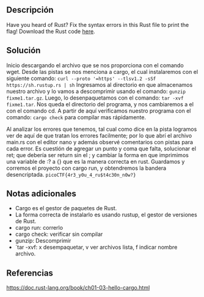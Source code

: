 
## Descripción

Have you heard of Rust? Fix the syntax errors in this Rust file to print the flag! Download the Rust code [here](https://challenge-files.picoctf.net/c_verbal_sleep/3f0e13f541928f420d9c8c96b06d4dbf7b2fa18b15adbd457108e8c80a1f5883/fixme1.tar.gz).


## Solución

Inicio descargando el archivo que se nos proporciona con el comando wget. Desde las pistas se nos menciona a cargo, el cual instalaremos con el siguiente comando: `curl --proto '=https' --tlsv1.2 -sSf https://sh.rustup.rs | sh`
Ingresamos al directorio en que almacenamos nuestro archivo y lo vamos a descomprimir usando el comando: `gunzip fixme1.tar.gz`. 
Luego, lo desenpaquetamos  con el comando: `tar -xvf fixme1.tar`.
Nos queda el directorio del programa, y nos cambiaremos a el con el comando cd. A partir de aquí verificamos nuestro programa con el comando: `cargo check` para compilar mas rápidamente.

Al analizar los errores que tenemos, tal cual como dice en la pista logramos ver  de aquí de que tratan los errores facilmente; por lo que abrí el archivo main.rs con el editor nano y además observé comentarios con pistas para cada error.
Es cuestión de agregar un punto y coma que falta, solucionar el ret; que debería ser return sin el ; y cambiar la forma en que imprimimos una variable de :? a {} que es la manera correcta en rust.
Guardamos y corremos el proyecto con cargo run, y obtendremos la bandera desencriptada.
`picoCTF{4r3_y0u_4_ru$t4c30n_n0w?}`


## Notas adicionales

- Cargo es el gestor de paquetes de Rust.
- La forma correcta de instalarlo es usando rustup, el gestor de versiones de Rust.
- cargo run: correrlo
- cargo check: verificar sin compilar
- gunzip: Descomprimir
- `tar -xvf: x desempaquetar, v ver archivos lista, f indicar nombre archivo.

## Referencias

https://doc.rust-lang.org/book/ch01-03-hello-cargo.html
